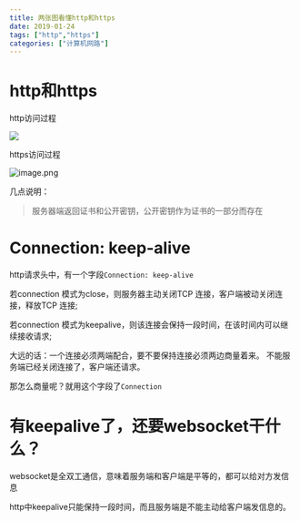 ```yaml
---
title: 两张图看懂http和https
date: 2019-01-24
tags: ["http","https"]
categories: ["计算机网路"]
---
```

# http和https
http访问过程

![](https://upload-images.jianshu.io/upload_images/422094-4649bc330f6270db.png?imageMogr2/auto-orient/strip%7CimageView2/2/w/1240)

https访问过程

![image.png](https://upload-images.jianshu.io/upload_images/422094-8e74d012bfef0dac.png?imageMogr2/auto-orient/strip%7CimageView2/2/w/1240)

几点说明：
> 服务器端返回证书和公开密钥，公开密钥作为证书的一部分而存在

# Connection: keep-alive
http请求头中，有一个字段`Connection: keep-alive`

若connection 模式为close，则服务器主动关闭TCP 连接，客户端被动关闭连接，释放TCP 连接;

若connection 模式为keepalive，则该连接会保持一段时间，在该时间内可以继续接收请求;

大远的话：一个连接必须两端配合，要不要保持连接必须两边商量着来。
不能服务端已经关闭连接了，客户端还请求。

那怎么商量呢？就用这个字段了`Connection`

# 有keepalive了，还要websocket干什么？

websocket是全双工通信，意味着服务端和客户端是平等的，都可以给对方发信息

http中keepalive只能保持一段时间，而且服务端是不能主动给客户端发信息的。